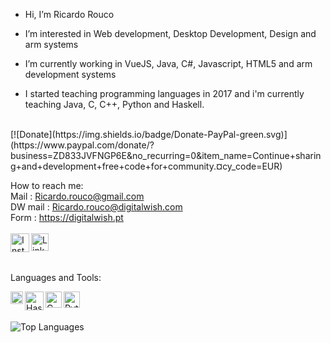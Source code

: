 -  Hi, I’m Ricardo Rouco
-  I’m interested in Web development, Desktop Development, Design and arm systems  
-  I’m currently working in VueJS, Java, C#, Javascript, HTML5 and arm development systems

-  I started teaching programming languages in 2017 and i'm currently teaching Java, C, C++, Python and Haskell.</br>
</br>
[![Donate](https://img.shields.io/badge/Donate-PayPal-green.svg)](https://www.paypal.com/donate/?business=ZD833JVFNGP6E&no_recurring=0&item_name=Continue+sharing+and+development+free+code+for+community.&currency_code=EUR)
</br>


How to reach me: </br>
Mail         : Ricardo.rouco@gmail.com</br> 
DW mail      : Ricardo.rouco@digitalwish.com</br>
Form         : https://digitalwish.pt</br>
</br>
[<img align="left" alt="Instagram" width="30px" src="https://image.similarpng.com/very-thumbnail/2020/04/Facebook-logo-with-white-circle-PNG.png" />][facebook]
[<img align="left" alt="LinkedIn" width="28px" src="https://www.pikpng.com/pngl/m/57-572097_linkedin-transparent-icon-linked-in-logo-with-white.png" />][linkedin]

[linkedin]: https://www.linkedin.com/in/ricardo-rouco-57420b37/
[facebook]: https://www.facebook.com/ricardo.rouco.5/

</br>
</br>


Languages and Tools:
</br>

<img align="left" alt="Haskell" width="20px" src="https://upload.wikimedia.org/wikipedia/en/thumb/3/30/Java_programming_language_logo.svg/182px-Java_programming_language_logo.svg.png">
<img align="left" alt="Haskell" width="30px" src="https://iconape.com/wp-content/files/hc/371044/svg/371044.svg">
<img align="left" alt="C" width="26px" src="https://upload.wikimedia.org/wikipedia/commons/thumb/1/18/C_Programming_Language.svg/1853px-C_Programming_Language.svg.png" />
<img align="left" alt="Python" width="26px" src="https://upload.wikimedia.org/wikipedia/commons/thumb/c/c3/Python-logo-notext.svg/640px-Python-logo-notext.svg.png" />
</br>
</br>

![Top Languages](https://github-readme-stats.vercel.app/api/top-langs/?username=ricardodsr&layout=compact&theme=nord&hide_border=true)
